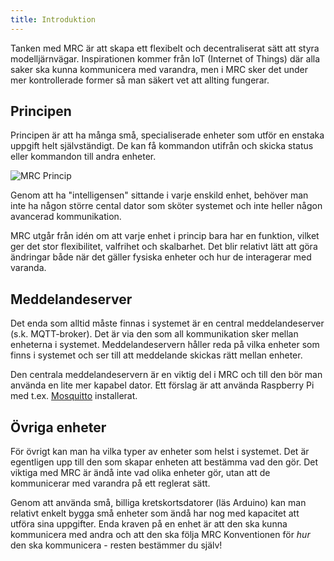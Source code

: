 ```yaml
---
title: Introduktion
---
```


Tanken med MRC är att skapa ett flexibelt och decentraliserat sätt att styra modelljärnvägar. Inspirationen kommer från IoT (Internet of Things) där alla saker ska kunna kommunicera med varandra, men i MRC sker det under mer kontrollerade former så man säkert vet att allting fungerar.

## Principen
Principen är att ha många små, specialiserade enheter som utför en enstaka uppgift helt självständigt. De kan få kommandon utifrån och skicka status eller kommandon till andra enheter.

![MRC Princip](../img/overview-example.svg)

Genom att ha "intelligensen" sittande i varje enskild enhet, behöver man inte ha någon större cental dator som sköter systemet och inte heller någon avancerad kommunikation.

MRC utgår från idén om att varje enhet i princip bara har en funktion, vilket ger det stor flexibilitet, valfrihet och skalbarhet. Det blir relativt lätt att göra ändringar både när det gäller fysiska enheter och hur de interagerar med varanda. 


## Meddelandeserver
Det enda som alltid måste finnas i systemet är en central meddelandeserver (s.k. MQTT-broker). Det är via den som all kommunikation sker mellan enheterna i systemet. Meddelandeservern håller reda på vilka enheter som finns i systemet och ser till att meddelande skickas rätt mellan enheter.

Den centrala meddelandeservern är en viktig del i MRC och till den bör man använda en lite mer kapabel dator. Ett förslag är att använda Raspberry Pi med t.ex. [Mosquitto](http://mosquitto.org/) installerat.


## Övriga enheter
För övrigt kan man ha vilka typer av enheter som helst i systemet. Det är egentligen upp till den som skapar enheten att bestämma vad den gör. Det viktiga med MRC är ändå inte vad olika enheter gör, utan att de kommunicerar med varandra på ett reglerat sätt. 

Genom att använda små, billiga kretskortsdatorer (läs Arduino) kan man relativt enkelt bygga små enheter som ändå har nog med kapacitet att utföra sina uppgifter. Enda kraven på en enhet är att den ska kunna kommunicera med andra och att den ska följa MRC Konventionen för *hur* den ska kommunicera - resten bestämmer du själv!
